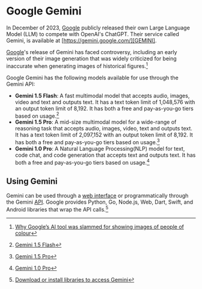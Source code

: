 # Google Gemini
In December of 2023, [Google][GOOG] publicly released their own Large Language Model (LLM)
to compete with OpenAI's ChatGPT. Their service called Gemini, is available at 
[https://gemini.google.com/][GEMINI]. 

[Google][GOOG]'s release of Gemini has faced controversy, including an early version of their image 
generation that was widely criticized for being inaccurate when generating images of historical 
figures.[^GEMINI_PEOPLE]

Google Gemini has the following models available for use through the Gemini API:

- **Gemini 1.5 Flash**: A fast  multimodal model that accepts audio, images, video and text and
  outputs text. It has a text token limit of 1,048,576 with an output token limit of 8,192. It has 
  both a free and pay-as-you-go tiers based on usage.[^1.5FLASH]
- **Gemini 1.5 Pro**: A mid-size multimodal model for a wide-range of reasoning task that accepts
  audio, images, video, text and outputs text. It has a text token limit of 2,097,152 with an output 
  token limit of 8,192. It has both a free and pay-as-you-go tiers based on usage.[^1.5PRO]
- **Gemini 1.0 Pro**: A Natural Language Processing(NLP) model for text, code chat, and code
  generation that accepts text and outputs text.  It has both a free and pay-as-you-go tiers 
  based on usage.[^1.0PRO]

## Using Gemini
Gemini can be used through a [web interface][GEMINI] or programmatically through the Gemini 
[API](https://ai.google.dev/gemini-api). Google provides Python, Go, Node.js, Web, Dart, 
Swift, and Android libraries that wrap the API calls.[^LANG_LIBS]

[^GEMINI_PEOPLE]: [Why Google’s AI tool was slammed for showing images of people of colour](https://www.aljazeera.com/news/2024/3/9/why-google-gemini-wont-show-you-white-people)
[^1.5FLASH]: [Gemini 1.5 Flash](https://ai.google.dev/gemini-api/docs/models/gemini#gemini-1.5-flash)
[^1.5PRO]: [Gemini 1.5 Pro](https://ai.google.dev/gemini-api/docs/models/gemini#gemini-1.5-pro)
[^1.0PRO]: [Gemini 1.0 Pro](https://ai.google.dev/gemini-api/docs/models/gemini#gemini-1.5-pro)
[^LANG_LIBS]: [Download or install libraries to access Gemini](https://ai.google.dev/gemini-api/docs/downloads)

[GEMINI]: https://gemini.google.com/
[GOOG]: https://www.google.com/
